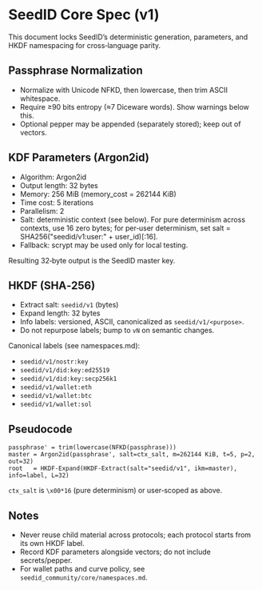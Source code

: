 # SeedID Core Spec (v1)

This document locks SeedID’s deterministic generation, parameters, and HKDF namespacing for cross‑language parity.

## Passphrase Normalization
- Normalize with Unicode NFKD, then lowercase, then trim ASCII whitespace.
- Require ≥90 bits entropy (≈7 Diceware words). Show warnings below this.
- Optional pepper may be appended (separately stored); keep out of vectors.

## KDF Parameters (Argon2id)
- Algorithm: Argon2id
- Output length: 32 bytes
- Memory: 256 MiB (memory_cost = 262144 KiB)
- Time cost: 5 iterations
- Parallelism: 2
- Salt: deterministic context (see below). For pure determinism across contexts, use 16 zero bytes; for per‑user determinism, set salt = SHA256("seedid/v1:user:" + user_id)[:16].
- Fallback: scrypt may be used only for local testing.

Resulting 32‑byte output is the SeedID master key.

## HKDF (SHA‑256)
- Extract salt: `seedid/v1` (bytes)
- Expand length: 32 bytes
- Info labels: versioned, ASCII, canonicalized as `seedid/v1/<purpose>`.
- Do not repurpose labels; bump to `vN` on semantic changes.

Canonical labels (see namespaces.md):
- `seedid/v1/nostr:key`
- `seedid/v1/did:key:ed25519`
- `seedid/v1/did:key:secp256k1`
- `seedid/v1/wallet:eth`
- `seedid/v1/wallet:btc`
- `seedid/v1/wallet:sol`

## Pseudocode
```
passphrase' = trim(lowercase(NFKD(passphrase)))
master = Argon2id(passphrase', salt=ctx_salt, m=262144 KiB, t=5, p=2, out=32)
root   = HKDF-Expand(HKDF-Extract(salt="seedid/v1", ikm=master), info=label, L=32)
```
`ctx_salt` is `\x00*16` (pure determinism) or user‑scoped as above.

## Notes
- Never reuse child material across protocols; each protocol starts from its own HKDF label.
- Record KDF parameters alongside vectors; do not include secrets/pepper.
- For wallet paths and curve policy, see `seedid_community/core/namespaces.md`.
